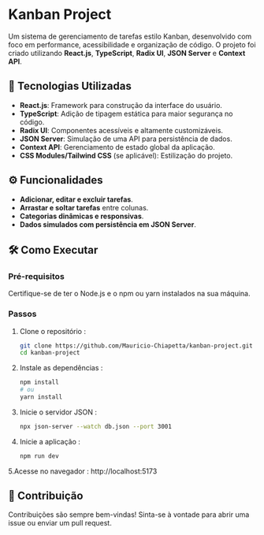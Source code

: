 # Kanban Project  

Um sistema de gerenciamento de tarefas estilo Kanban, desenvolvido com foco em performance, acessibilidade e organização de código. O projeto foi criado utilizando **React.js**, **TypeScript**, **Radix UI**, **JSON Server** e **Context API**.  


## 🚀 Tecnologias Utilizadas  

- **React.js**: Framework para construção da interface do usuário.  
- **TypeScript**: Adição de tipagem estática para maior segurança no código.  
- **Radix UI**: Componentes acessíveis e altamente customizáveis.  
- **JSON Server**: Simulação de uma API para persistência de dados.  
- **Context API**: Gerenciamento de estado global da aplicação.  
- **CSS Modules/Tailwind CSS** (se aplicável): Estilização do projeto.  

## ⚙️ Funcionalidades  

- **Adicionar, editar e excluir tarefas**.  
- **Arrastar e soltar tarefas** entre colunas.  
- **Categorias dinâmicas e responsivas**.  
- **Dados simulados com persistência em JSON Server**.  

## 🛠️ Como Executar  

### Pré-requisitos  
Certifique-se de ter o Node.js e o npm ou yarn instalados na sua máquina.  

### Passos 
1. Clone o repositório :  
    ```bash  
   git clone https://github.com/Mauricio-Chiapetta/kanban-project.git  
   cd kanban-project
2. Instale as dependências : 
    ```bash  
   npm install  
   # ou  
   yarn install
3. Inicie o servidor JSON :  
    ```bash  
   npx json-server --watch db.json --port 3001
4. Inicie a aplicação :  
    ```bash  
   npm run dev           
 5.Acesse no navegador :
 http://localhost:5173  


## 🤝 Contribuição
Contribuições são sempre bem-vindas! Sinta-se à vontade para abrir uma issue ou enviar um pull request.
